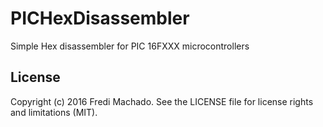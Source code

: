 # PICHexDisassembler
Simple Hex disassembler for PIC 16FXXX microcontrollers

## License
Copyright (c) 2016 Fredi Machado. See the LICENSE file for license rights and
limitations (MIT).

